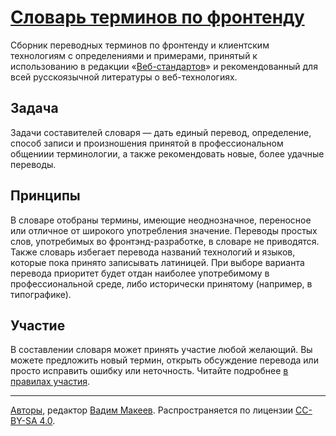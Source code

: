 # [Словарь терминов по фронтенду](Dictionary.md)

Сборник переводных терминов по фронтенду и клиентским технологиям с определениями и примерами, принятый к использованию в редакции «[Веб-стандартов](http://web-standards.ru)» и рекомендованный для всей русскоязычной литературы о веб-технологиях.

## Задача

Задачи составителей словаря — дать единый перевод, определение, способ записи и произношения принятой в профессиональном общениии терминологии, а также рекомендовать новые, более удачные переводы.

## Принципы

В словаре отобраны термины, имеющие неоднозначное, переносное или отличное от широкого употребления значение. Переводы простых слов, употребимых во фронтэнд-разработке, в словаре не приводятся. Также словарь избегает перевода названий технологий и языков, которые пока принято записывать латиницей. При выборе варианта перевода приоритет будет отдан наиболее употребимому в профессиональной среде, либо исторически принятому (например, в типографике).

## Участие

В составлении словаря может принять участие любой желающий. Вы можете предложить новый термин, открыть обсуждение перевода или просто исправить ошибку или неточность. Читайте подробнее [в правилах участия](Contributing.md).

---
[Авторы](https://github.com/web-standards-ru/dictionary/graphs/contributors), редактор [Вадим Макеев](http://pepelsbey.net). Распространяется по лицензии [CC-BY-SA 4.0](http://creativecommons.org/licenses/by-sa/4.0/).
